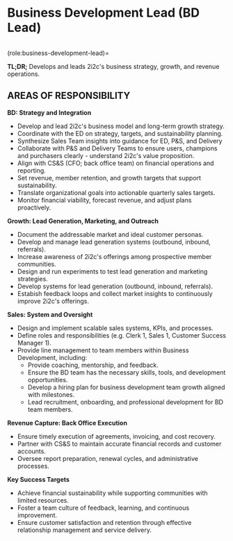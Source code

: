 # Business Development Lead (BD Lead)

```{role} Business Development Lead

```

(role:business-development-lead)=

**TL;DR;** Develops and leads 2i2c's business strategy, growth, and revenue operations.

## AREAS OF RESPONSIBILITY

**BD: Strategy and Integration**

-   Develop and lead 2i2c's business model and long-term growth strategy.
-   Coordinate with the ED on strategy, targets, and sustainability planning.
-   Synthesize Sales Team insights into guidance for ED, P&S, and Delivery
-   Collaborate with P&S and Delivery Teams to ensure users, champions and purchasers clearly - understand 2i2c's value proposition.
-   Align with CS&S (CFO; back office team) on financial operations and reporting.
-   Set revenue, member retention, and growth targets that support sustainability.
-   Translate organizational goals into actionable quarterly sales targets.
-   Monitor financial viability, forecast revenue, and adjust plans proactively.

**Growth: Lead Generation, Marketing, and Outreach**

-   Document the addressable market and ideal customer personas.
-   Develop and manage lead generation systems (outbound, inbound, referrals).
-   Increase awareness of 2i2c's offerings among prospective member communities.
-   Design and run experiments to test lead generation and marketing strategies.
-   Develop systems for lead generation (outbound, inbound, referrals).
-   Estabish feedback loops and collect market insights to continuously improve 2i2c's offerings.

**Sales: System and Oversight**

-   Design and implement scalable sales systems, KPIs, and processes.
-   Define roles and responsibilities (e.g. Clerk 1, Sales 1, Customer Success Manager 1).
-   Provide line management to team members within Business Development, including:
    -   Provide coaching, mentorship, and feedback.
    -   Ensure the BD team has the necessary skills, tools, and development opportunities.
    -   Develop a hiring plan for business development team growth aligned with milestones.
    -   Lead recruitment, onboarding, and professional development for BD team members.

**Revenue Capture: Back Office Execution**

-   Ensure timely execution of agreements, invoicing, and cost recovery.
-   Partner with CS&S to maintain accurate financial records and customer accounts.
-   Oversee report preparation, renewal cycles, and administrative processes.

**Key Success Targets**

-   Achieve financial sustainability while supporting communities with limited resources.
-   Foster a team culture of feedback, learning, and continuous improvement.
-   Ensure customer satisfaction and retention through effective relationship management and service delivery.

